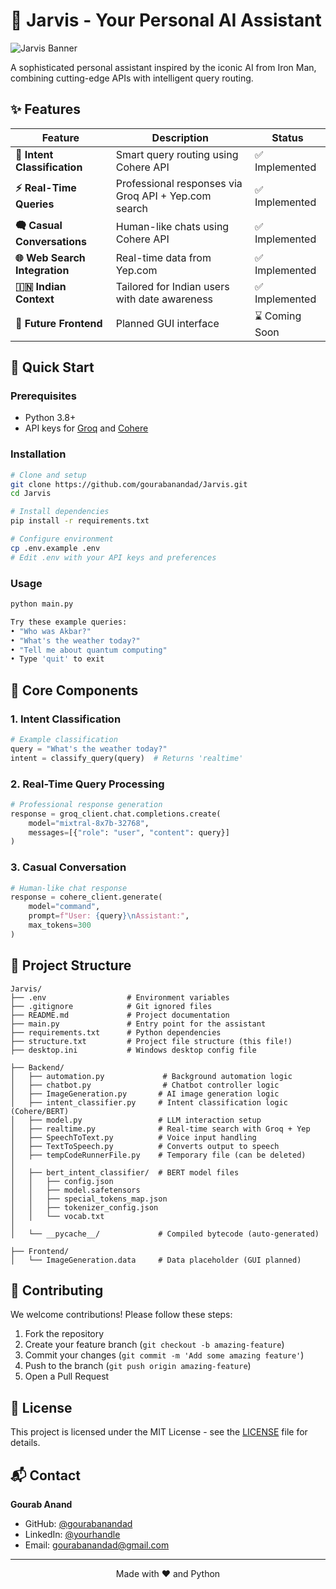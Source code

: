 # 🤖 Jarvis - Your Personal AI Assistant

![Jarvis Banner](https://github.com/gourabanandad/Jarvis/blob/571af57414182e05e160b1cf49d7ddb38061ffcb/banner.png)


A sophisticated personal assistant inspired by the iconic AI from Iron Man, combining cutting-edge APIs with intelligent query routing.

## ✨ Features

| Feature                       | Description                                          | Status        |
| ----------------------------- | ---------------------------------------------------- | ------------- |
| **🧠 Intent Classification**  | Smart query routing using Cohere API                 | ✅ Implemented |
| **⚡ Real-Time Queries**       | Professional responses via Groq API + Yep.com search | ✅ Implemented |
| **🗬️ Casual Conversations**  | Human-like chats using Cohere API                    | ✅ Implemented |
| **🌐 Web Search Integration** | Real-time data from Yep.com                          | ✅ Implemented |
| **🇮🇳 Indian Context**       | Tailored for Indian users with date awareness        | ✅ Implemented |
| **🎨 Future Frontend**        | Planned GUI interface                                | ⌛ Coming Soon |

## 🚀 Quick Start

### Prerequisites

* Python 3.8+
* API keys for [Groq](https://groq.com/) and [Cohere](https://cohere.com/)

### Installation

```bash
# Clone and setup
git clone https://github.com/gourabanandad/Jarvis.git
cd Jarvis

# Install dependencies
pip install -r requirements.txt

# Configure environment
cp .env.example .env
# Edit .env with your API keys and preferences
```

### Usage

```bash
python main.py

Try these example queries:
• "Who was Akbar?"
• "What's the weather today?"
• "Tell me about quantum computing"
• Type 'quit' to exit
```

## 🧹 Core Components

### 1. Intent Classification

```python
# Example classification
query = "What's the weather today?"
intent = classify_query(query)  # Returns 'realtime'
```

### 2. Real-Time Query Processing

```python
# Professional response generation
response = groq_client.chat.completions.create(
    model="mixtral-8x7b-32768",
    messages=[{"role": "user", "content": query}]
)
```

### 3. Casual Conversation

```python
# Human-like chat response
response = cohere_client.generate(
    model="command",
    prompt=f"User: {query}\nAssistant:",
    max_tokens=300
)
```

## 📂 Project Structure

```
Jarvis/
├── .env                  # Environment variables
├── .gitignore            # Git ignored files
├── README.md             # Project documentation
├── main.py               # Entry point for the assistant
├── requirements.txt      # Python dependencies
├── structure.txt         # Project file structure (this file!)
├── desktop.ini           # Windows desktop config file

├── Backend/
│   ├── automation.py             # Background automation logic
│   ├── chatbot.py                # Chatbot controller logic
│   ├── ImageGeneration.py       # AI image generation logic
│   ├── intent_classifier.py     # Intent classification logic (Cohere/BERT)
│   ├── model.py                 # LLM interaction setup
│   ├── realtime.py              # Real-time search with Groq + Yep
│   ├── SpeechToText.py          # Voice input handling
│   ├── TextToSpeech.py          # Converts output to speech
│   ├── tempCodeRunnerFile.py    # Temporary file (can be deleted)
│
│   ├── bert_intent_classifier/  # BERT model files
│   │   ├── config.json
│   │   ├── model.safetensors
│   │   ├── special_tokens_map.json
│   │   ├── tokenizer_config.json
│   │   └── vocab.txt
│
│   └── __pycache__/             # Compiled bytecode (auto-generated)

├── Frontend/
│   └── ImageGeneration.data     # Data placeholder (GUI planned)
```

## 🤝 Contributing

We welcome contributions! Please follow these steps:

1. Fork the repository
2. Create your feature branch (`git checkout -b amazing-feature`)
3. Commit your changes (`git commit -m 'Add some amazing feature'`)
4. Push to the branch (`git push origin amazing-feature`)
5. Open a Pull Request

## 📜 License

This project is licensed under the MIT License - see the [LICENSE](LICENSE) file for details.

## 📬 Contact

**Gourab Anand**

* GitHub: [@gourabanandad](https://github.com/gourabanandad)
* LinkedIn: [@yourhandle](https://www.linkedin.com/in/gourabananda-datta-a3521a285?utm_source=share&utm_campaign=share_via&utm_content=profile&utm_medium=android_app) 
* Email: [gourabanandad@gmail.com](mailto:gourabanandad@gmail.com) 

---

<div align="center">
Made with ❤️ and Python
</div>
